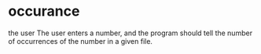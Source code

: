 # occurance
the user The user enters a number, and the program should tell the number of occurrences of the number in a given file.
